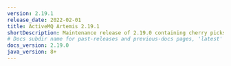 ```yaml
---
version: 2.19.1
release_date: 2022-02-01
title: ActiveMQ Artemis 2.19.1
shortDescription: Maintenance release of 2.19.0 containing cherry picks from 2.20.0 and 2.21.0.
# Docs subdir name for past-releases and previous-docs pages, 'latest' is always used on the main download page.
docs_version: 2.19.0
java_version: 8+
---
```

